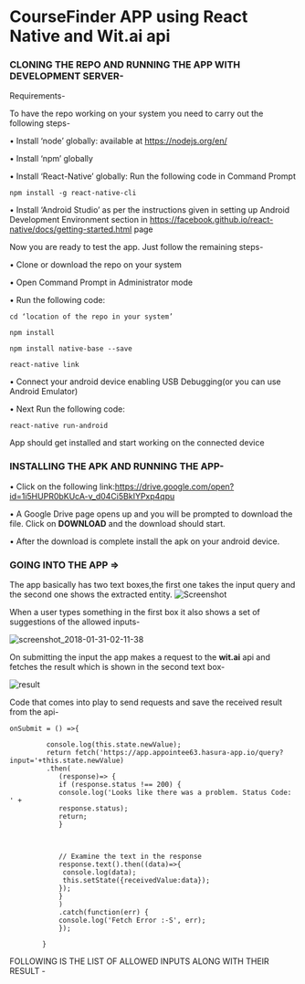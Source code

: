 # CourseFinder APP using React Native and Wit.ai api

### CLONING THE REPO AND RUNNING THE APP WITH DEVELOPMENT SERVER-

Requirements-

To have the repo working on your system you need to carry out the following steps-

•	Install ‘node’ globally: available at https://nodejs.org/en/

•	Install ‘npm’ globally

•	Install ‘React-Native’ globally: Run the following code in Command Prompt
```
npm install -g react-native-cli
```
•	Install ‘Android Studio’ as per the instructions given in setting up Android Development Environment section in https://facebook.github.io/react-native/docs/getting-started.html page

Now you are ready to test the app. Just follow the remaining steps-

•	Clone or download the repo on your system

•	Open Command Prompt in Administrator mode

•	Run the following code:
```
cd ‘location of the repo in your system’

npm install

npm install native-base --save

react-native link
```
•	Connect your android device enabling USB Debugging(or you can use Android Emulator)

•	Next Run the following code:
```
react-native run-android
```
App should get installed and start working on the connected device

### INSTALLING THE APK AND RUNNING THE APP-

•	Click on the following link:https://drive.google.com/open?id=1i5HUPR0bKUcA-v_d04Ci5BkIYPxp4qpu

•	A Google Drive page opens up and you will be prompted to download the file. Click on **DOWNLOAD** and the download should start. 

•	After the download is complete install the apk on your android device.

### GOING INTO THE APP =>
The app basically has two text boxes,the first one takes the input query and the second one shows the extracted entity. 
![Screenshot](https://user-images.githubusercontent.com/30779692/35636017-e945a97a-06d5-11e8-851c-e40814601496.png)

When a user types something in the first box it also shows a set of suggestions of the allowed inputs-

![screenshot_2018-01-31-02-11-38](https://user-images.githubusercontent.com/30779692/35636502-534cea44-06d7-11e8-9f7d-8eec6acd07b2.png)

On submitting the input the app makes a request to the **wit.ai** api and fetches the result which is shown in the second text box-

![result](https://user-images.githubusercontent.com/30779692/35636664-eb3eeee2-06d7-11e8-8548-2e01fda3dacc.png)

Code that comes into play to send requests and save the received result from the api-

```
onSubmit = () =>{

         console.log(this.state.newValue);
         return fetch('https://app.appointee63.hasura-app.io/query?input='+this.state.newValue)
         .then(
            (response)=> {
            if (response.status !== 200) {
            console.log('Looks like there was a problem. Status Code: ' +
            response.status);
            return;
            }



            // Examine the text in the response
            response.text().then((data)=>{
             console.log(data);
             this.setState({receivedValue:data});
            });
            }
            )
            .catch(function(err) {
            console.log('Fetch Error :-S', err);
            });

        }

```
FOLLOWING IS THE LIST OF ALLOWED INPUTS ALONG WITH THEIR RESULT -


